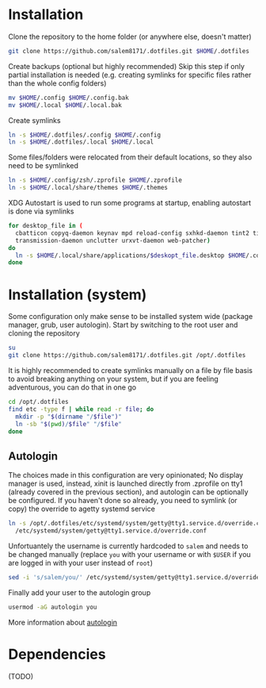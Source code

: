 # Installation

Clone the repository to the home folder (or anywhere else, doesn't matter)

```sh
git clone https://github.com/salem8171/.dotfiles.git $HOME/.dotfiles
```

Create backups (optional but highly recommended)
Skip this step if only partial installation is needed (e.g. creating symlinks
for specific files rather than the whole config folders)

```sh
mv $HOME/.config $HOME/.config.bak
mv $HOME/.local $HOME/.local.bak
```

Create symlinks

```sh
ln -s $HOME/.dotfiles/.config $HOME/.config
ln -s $HOME/.dotfiles/.local $HOME/.local
```

Some files/folders were relocated from their default locations, so they also
need to be symlinked

```sh
ln -s $HOME/.config/zsh/.zprofile $HOME/.zprofile
ln -s $HOME/.local/share/themes $HOME/.themes
```

XDG Autostart is used to run some programs at startup, enabling autostart is
done via symlinks

```sh
for desktop_file in (
  cbatticon copyq-daemon keynav mpd reload-config sxhkd-daemon tint2 tint2-top
  transmission-daemon unclutter urxvt-daemon web-patcher)
do
  ln -s $HOME/.local/share/applications/$deskopt_file.desktop $HOME/.config/autostart/
done
```

# Installation (system)

Some configuration only make sense to be installed system wide (package manager,
grub, user autologin). Start by switching to the root user and cloning the
repository

```sh
su
git clone https://github.com/salem8171/.dotfiles.git /opt/.dotfiles
```

It is highly recommended to create symlinks manually on a file by file basis to
avoid breaking anything on your system, but if you are feeling adventurous, you
can do that in one go

```sh
cd /opt/.dotfiles
find etc -type f | while read -r file; do
  mkdir -p "$(dirname "/$file")"
  ln -sb "$(pwd)/$file" "/$file"
done
```

## Autologin

The choices made in this configuration are very opinionated; No display manager
is used, instead, xinit is launched directly from .zprofile on tty1 (already
covered in the previous section), and autologin can be optionally be configured.
If you haven't done so already, you need to symlink (or copy) the override to
agetty systemd service

```sh
ln -s /opt/.dotfiles/etc/systemd/system/getty@tty1.service.d/override.conf \
  /etc/systemd/system/getty@tty1.service.d/override.conf
```

Unfortuantely the username is currently hardcoded to `salem` and needs to be
changed manually (replace `you` with your username or with `$USER` if you are
logged in with your user instead of `root`)

```sh
sed -i 's/salem/you/' /etc/systemd/system/getty@tty1.service.d/override.conf
```

Finally add your user to the autologin group

```sh
usermod -aG autologin you
```

More information about [autologin](https://wiki.archlinux.org/title/getty#Automatic_login_to_virtual_console)

# Dependencies
(TODO)
